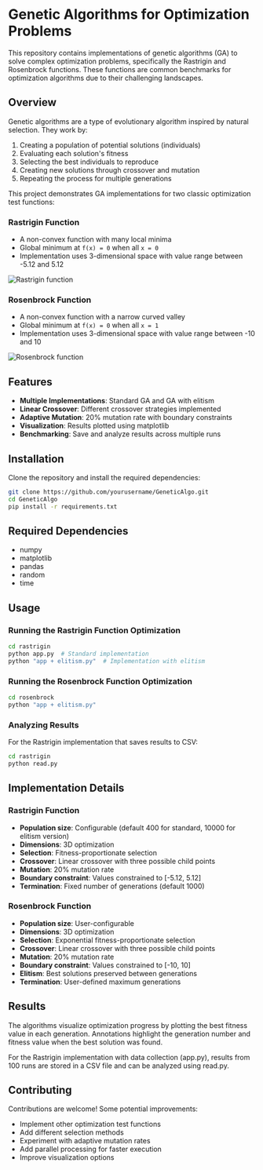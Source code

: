 # Genetic Algorithms for Optimization Problems

This repository contains implementations of genetic algorithms (GA) to solve complex optimization problems, specifically the Rastrigin and Rosenbrock functions. These functions are common benchmarks for optimization algorithms due to their challenging landscapes.

## Overview

Genetic algorithms are a type of evolutionary algorithm inspired by natural selection. They work by:
1. Creating a population of potential solutions (individuals)
2. Evaluating each solution's fitness
3. Selecting the best individuals to reproduce
4. Creating new solutions through crossover and mutation
5. Repeating the process for multiple generations

This project demonstrates GA implementations for two classic optimization test functions:

### Rastrigin Function
- A non-convex function with many local minima
- Global minimum at `f(x) = 0` when all `x = 0`
- Implementation uses 3-dimensional space with value range between -5.12 and 5.12

![Rastrigin function](https://github.com/SunnySideUpSun/GeneticAlgo/assets/78585950/1fd6e333-c7e5-42e1-8e9e-88b610887b8f)

### Rosenbrock Function
- A non-convex function with a narrow curved valley
- Global minimum at `f(x) = 0` when all `x = 1`
- Implementation uses 3-dimensional space with value range between -10 and 10

![Rosenbrock function](https://github.com/SunnySideUpSun/GeneticAlgo/assets/78585950/a92cfee5-64d1-4755-a211-e8c28ee945f6)

## Features

- **Multiple Implementations**: Standard GA and GA with elitism
- **Linear Crossover**: Different crossover strategies implemented
- **Adaptive Mutation**: 20% mutation rate with boundary constraints
- **Visualization**: Results plotted using matplotlib
- **Benchmarking**: Save and analyze results across multiple runs

## Installation

Clone the repository and install the required dependencies:

```bash
git clone https://github.com/yourusername/GeneticAlgo.git
cd GeneticAlgo
pip install -r requirements.txt
```

## Required Dependencies

- numpy
- matplotlib
- pandas
- random
- time

## Usage

### Running the Rastrigin Function Optimization

```bash
cd rastrigin
python app.py  # Standard implementation
python "app + elitism.py"  # Implementation with elitism
```

### Running the Rosenbrock Function Optimization

```bash
cd rosenbrock
python "app + elitism.py"
```

### Analyzing Results

For the Rastrigin implementation that saves results to CSV:

```bash
cd rastrigin
python read.py
```

## Implementation Details

### Rastrigin Function

- **Population size**: Configurable (default 400 for standard, 10000 for elitism version)
- **Dimensions**: 3D optimization
- **Selection**: Fitness-proportionate selection
- **Crossover**: Linear crossover with three possible child points
- **Mutation**: 20% mutation rate
- **Boundary constraint**: Values constrained to [-5.12, 5.12]
- **Termination**: Fixed number of generations (default 1000)

### Rosenbrock Function

- **Population size**: User-configurable
- **Dimensions**: 3D optimization
- **Selection**: Exponential fitness-proportionate selection
- **Crossover**: Linear crossover with three possible child points
- **Mutation**: 20% mutation rate
- **Boundary constraint**: Values constrained to [-10, 10]
- **Elitism**: Best solutions preserved between generations
- **Termination**: User-defined maximum generations

## Results

The algorithms visualize optimization progress by plotting the best fitness value in each generation. Annotations highlight the generation number and fitness value when the best solution was found.

For the Rastrigin implementation with data collection (app.py), results from 100 runs are stored in a CSV file and can be analyzed using read.py.

## Contributing

Contributions are welcome! Some potential improvements:
- Implement other optimization test functions
- Add different selection methods
- Experiment with adaptive mutation rates
- Add parallel processing for faster execution
- Improve visualization options
